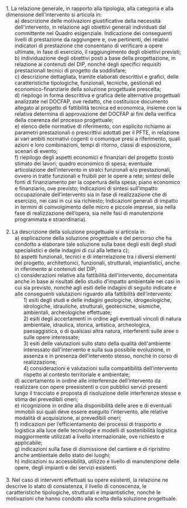 <ul style="list-style-type: none;">
    <li>1. La relazione generale, in rapporto alla tipologia, alla categoria e alla dimensione dell'intervento si articola in: 
        <ul class="alist" style="list-style-type: none;">
            <li>a) descrizione delle motivazioni giustificative della necessità dell'intervento, in relazione agli obiettivi generali individuati dal committente nel Quadro esigenziale. Indicazione dei conseguenti livelli di prestazione da raggiungere e, ove pertinenti, dei relativi indicatori di prestazione che consentano di verificare a opere ultimate, in fase di esercizio, il raggiungimento degli obiettivi previsti;</li>
            <li>b) individuazione degli obiettivi posti a base della progettazione, in relazione ai contenuti del DIP, nonché degli specifici requisiti prestazionali tecnici di progetto da soddisfare;</li>
            <li>c) descrizione dettagliata, tramite elaborati descrittivi e grafici, delle caratteristiche tipologiche, funzionali, tecniche, gestionali ed economico-finanziarie della soluzione progettuale prescelta;<br>d) riepilogo in forma descrittiva e grafica delle alternative progettuali analizzate nel DOCFAP, ove redatto, che costituisce documento allegato al progetto di fattibilità tecnica ed economica, insieme con la relativa determina di approvazione del DOCFAP ai fini della verifica della coerenza del processo progettuale;</li>
            <li>e) elenco delle normative di riferimento, con esplicito richiamo ai parametri prestazionali o prescrittivi adottati per il PFTE, in relazione ai vari ambiti normativi cogenti o comunque presi a riferimento, quali azioni e loro combinazioni, tempi di ritorno, classi di esposizione, scenari di evento;</li>
            <li>f) riepilogo degli aspetti economici e finanziari del progetto (costo stimato dei lavori; quadro economico di spesa; eventuale articolazione dell’intervento in stralci funzionali e/o prestazionali, ovvero in tratte funzionali e fruibili per le opere a rete; sintesi delle fonti di finanziamento per la copertura della spesa; piano economico e finanziario, ove previsto; indicazioni di sintesi sull’impatto occupazionale dell’intervento sia in fase di realizzazione che di esercizio, nei casi in cui sia richiesto; Indicazioni generali di impatto in termini di coinvolgimento delle micro e piccole imprese, sia nella fase di realizzazione dell’opera, sia nelle fasi di manutenzione programmata e straordinaria).</li>
        </ul>
    </li><br>
    <li>2. La descrizione della soluzione progettuale si articola in:
        <ul class="alist" style="list-style-type: none;">
            <li>a) esplicazione della soluzione progettuale e del percorso che ha condotto a elaborare tale soluzione sulla base degli esiti degli studi specialistici e delle indagini di cui alla lettera c);</li>
            <li>b) aspetti funzionali, tecnici e di interrelazione tra i diversi elementi del progetto, architettonici, funzionali, strutturali, impiantistici, anche in riferimento ai contenuti del DIP;</li>
            <li>c) considerazioni relative alla fattibilità dell’intervento, documentata anche in base ai risultati dello studio d’impatto ambientale nei casi in cui sia previsto, nonché agli esiti delle indagini di seguito indicate e alle conseguenti valutazioni riguardo alla fattibilità dell’intervento:
                <ul style="list-style-type: none;">
                    <li>1) esiti degli studi e delle indagini geologiche, idrogeologiche, idrologiche, idrauliche, strutturali, geotecniche, sismiche, ambientali, archeologiche effettuate;</li>
                    <li>2) esiti degli accertamenti in ordine agli eventuali vincoli di natura ambientale, idraulica, storica, artistica, archeologica, paesaggistica, o di qualsiasi altra natura, interferenti sulle aree o sulle opere interessate;</li>
                    <li>3) esiti delle valutazioni sullo stato della qualità dell'ambiente interessato dall'intervento e sulla sua possibile evoluzione, in assenza e in presenza dell’intervento stesso, nonché in corso di realizzazione;</li>
                    <li>4) considerazioni e valutazioni sulla compatibilità dell’intervento rispetto al contesto territoriale e ambientale;</li>
                </ul>
            </li>
            <li>d) accertamento in ordine alle interferenze dell’intervento da realizzare con opere preesistenti o con pubblici servizi presenti lungo il tracciato e proposta di risoluzione delle interferenze stesse e stima dei prevedibili oneri;</li>
            <li>e) ricognizione in ordine alla disponibilità delle aree e di eventuali immobili sui quali deve essere eseguito l’intervento, alle relative modalità di acquisizione, ai prevedibili oneri;</li>
            <li>f) indicazioni per l’efficientamento dei processi di trasporto e logistica alla luce delle tecnologie e modelli di sostenibilità logistica maggiormente utilizzati a livello internazionale, ove richiesto e applicabile;</li>
            <li>g) indicazioni sulla fase di dismissione del cantiere e di ripristino anche ambientale dello stato dei luoghi;</li>
            <li>h) indicazioni su accessibilità, utilizzo e livello di manutenzione delle opere, degli impianti e dei servizi esistenti.</li>
        </ul>
    </li><br>
    <li>3. Nel caso di interventi effettuati su opere esistenti, la relazione ne descrive lo stato di consistenza, il livello di conoscenza, le caratteristiche tipologiche, strutturali e impiantistiche, nonché le motivazioni che hanno condotto alla scelta della soluzione progettuale.</li>
</ul>